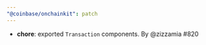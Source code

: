 ```yaml
---
"@coinbase/onchainkit": patch
---
```


- **chore**: exported `Transaction` components. By @zizzamia #820
